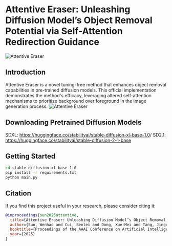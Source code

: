 # Attentive Eraser: Unleashing Diffusion Model’s Object Removal Potential via Self-Attention Redirection Guidance
![Attentive Eraser](http://industry-algo.oss-cn-zhangjiakou.aliyuncs.com/tmp/tiankai/moreresults.png "The object removal results of Attentive Eraser.")

## Introduction
Attentive Eraser is a novel tuning-free method that enhances object removal capabilities in pre-trained diffusion models. This official implementation demonstrates the method's efficacy, leveraging altered self-attention mechanisms to prioritize background over foreground in the image generation process.
![Attentive Eraser](http://industry-algo.oss-cn-zhangjiakou.aliyuncs.com/tmp/tiankai/RG.png "The overview of our proposed Attentive Eraser")

## Downloading Pretrained Diffusion Models
SDXL: <https://huggingface.co/stabilityai/stable-diffusion-xl-base-1.0>/
SD2.1: <https://huggingface.co/stabilityai/stable-diffusion-2-1-base>

## Getting Started
```bash
cd stable-diffusion-xl-base-1.0
pip install -r requirements.txt
python main.py
```

## Citation
If you find this project useful in your research, please consider citing it:

```bibtex
@inproceedings{sun2025attentive,
  title={Attentive Eraser: Unleashing Diffusion Model’s Object Removal Potential via Self-Attention Redirection Guidance},
  author={Sun, Wenhao and Cui, Benlei and Dong, Xue-Mei and Tang, Jingqun},
  booktitle={Proceedings of the AAAI Conference on Artificial Intelligence},
  year={2025}
}

